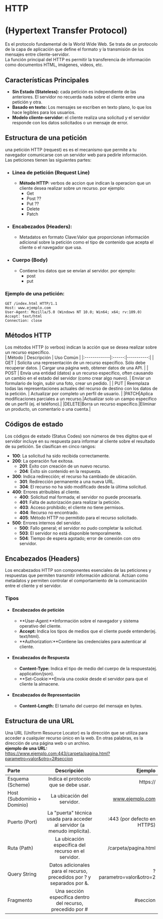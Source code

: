 # HTTP
# (Hypertext Transfer Protocol)
  
Es el protocolo fundamental de la World Wide Web. Se trata de un protocolo de la capa de aplicación que define el formato y la transmisión de los mensajes entre cliente-servidor.  
La función principal del HTTP es permitir la transferencia de información como documentos HTML, imágenes, videos, etc.  
  
## Características Principales   
* **Sin Estado (Stateless):** cada petición es independiente de las anteriores. El servidor no recuerda nada sobre el cliente entre una petición y otra.  
* **Basado en texto:** Los mensajes se escriben en texto plano, lo que los hace legibles para los usuarios.  
* **Modelo cliente-servidor:** el cliente realiza una solicitud y el servidor responde con los datos solicitados o un mensaje de error.  
  
## Estructura de una petición  
una petición HTTP (request) es es el mecanismo que permite a tu navegador comunicarse con un servidor web para pedirle información.  
Las peticiones tienen las siguientes partes:  
* ### Linea de petición (Request Line)  
    * **Método HTTP:** verbos de accion que indican la operacion que un cliente desea realizar sobre un recurso. por ejemplo:
        * Get
        * Post ??
        * Put ??
        * Delete
        * Patch
* ### Encabezados (Headers):  
    * Metadatos en formato Clave:Valor que proporcionan información adicional sobre la petición como el tipo de contenido que acepta el cliente o el navegador que usa.  
* ### Cuerpo (Body)  
    * Contiene los datos que se envían al servidor. por ejemplo:
        * post
        * put  
### Ejemplo de una petición:
``` 
GET /index.html HTTP/1.1
Host: www.ejemplo.com
User-Agent: Mozilla/5.0 (Windows NT 10.0; Win64; x64; rv:109.0)
Accept: text/html
Connection: close  
```  
## Métodos HTTP
Los métodos HTTP (o verbos) indican la acción que se desea realizar sobre un recurso específico.    
| Método     | Descripción | Uso Común |
|:-------------|:------:|-----------:|
| GET       | Solicita una representación de un recurso específico. Sólo debe recuperar datos.   | Cargar una página web, obtener datos de una API.        |
| POST   | Envía una entidad (datos) a un recurso específico, often causando un cambio en el estado del servidor (como crear algo nuevo).   | Enviar un formulario de login, subir una foto, crear un pedido.  |
| PUT   | Reemplaza todas las representaciones actuales del recurso de destino con los datos de la petición.   | Actualizar por completo un perfil de usuario.   |
|PATCH|Aplica modificaciones parciales a un recurso.|Actualizar solo un campo específico de un perfil (ej. el teléfono).|
|DELETE|Borra un recurso específico.|Eliminar un producto, un comentario o una cuenta.|  
  
## Códigos de estado  
Los códigos de estado (Status Codes) son números de tres dígitos que el servidor incluye en su respuesta para informar al cliente sobre el resultado de su petición. Se clasifican en cinco rangos:  
- **100**: La solicitud ha sido recibida correctamente.
- **200**: La operación fue exitosa.
  - **201**: Éxito con creación de un nuevo recurso.
  - **204**: Éxito sin contenido en la respuesta.
- **300**: Indica redirección; el recurso ha cambiado de ubicación.
  - **301**: Redirección permanente a una nueva URL.
  - **304**: El recurso no ha sido modificado desde la última solicitud.
- **400**: Errores atribuibles al cliente.
  - **400**: Solicitud mal formada; el servidor no puede procesarla.
  - **401**: Falta de autorización para realizar la petición.
  - **403**: Acceso prohibido; el cliente no tiene permisos.
  - **404**: Recurso no encontrado.
  - **405**: Método HTTP no permitido para el recurso solicitado.
- **500**: Errores internos del servidor.
  - **500**: Fallo general; el servidor no pudo completar la solicitud.
  - **503**: El servidor no está disponible temporalmente.
  - **504**: Tiempo de espera agotado; error de conexión con otro servidor.  
## Encabezados (Headers)  
Los encabezados HTTP son componentes esenciales de las peticiones y respuestas que permiten transmitir información adicional. Actúan como metadatos y permiten controlar el comportamiento de la comunicación entre el cliente y el servidor.  
### Tipos  
* #### **Encabezados de petición**  
    * **User-Agent:**Información sobre el navegador y sistema operativo del cliente.  
    * **Accept:** Indica los tipos de medios que el cliente puede entender(ej. text/html).  
    * **Authorization:**Contiene las credenciales para autenticar al cliente.  
* #### **Encabezados de Respuesta**  
    * **Content-Type:** Indica el tipo de medio del cuerpo de la respuesta(ej. application/json).  
    * **Set-Cookie:**Envía una cookie desde el servidor para que el cliente la almacene.  
* #### **Encabezados de Representación**
    * **Content-Length:** El tamaño del cuerpo del mensaje en bytes.  
## Estructura de una URL
Una URL (Uniform Resource Locator) es la dirección que se utiliza para acceder a cualquier recurso único en la web. En otras palabras, es la dirección de una página web o un archivo.  
**ejemplo de una URL:**  
 https://www.ejemplo.com:443/carpeta/pagina.html?parametro=valor&otro=2#seccion  
 

|Parte|	Descripción|	Ejemplo|
|:----|:-----------:|---------:|
|Esquema (Scheme)|	Indica el protocolo que se debe usar.|	https://|
|Host (Subdominio + Dominio)|	La ubicación del servidor.	|www.ejemplo.com|
|Puerto (Port)|	La "puerta" técnica usada para acceder al servidor (a menudo implícita).|	:443 (por defecto en HTTPS)|
|Ruta (Path)|	La ubicación específica del recurso en el servidor.|	/carpeta/pagina.html|
|Query String|	Datos adicionales para el recurso, precedidos por ? y separados por &.|	?parametro=valor&otro=2|
|Fragmento|Una sección específica dentro del recurso, precedido por #|#seccion|  







  
